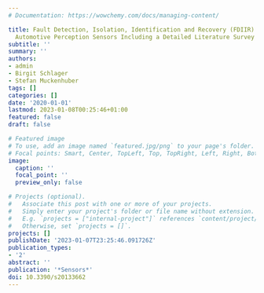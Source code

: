```yaml
---
# Documentation: https://wowchemy.com/docs/managing-content/

title: Fault Detection, Isolation, Identification and Recovery (FDIIR) Methods for
  Automotive Perception Sensors Including a Detailed Literature Survey for Lidar
subtitle: ''
summary: ''
authors:
- admin
- Birgit Schlager
- Stefan Muckenhuber
tags: []
categories: []
date: '2020-01-01'
lastmod: 2023-01-08T00:25:46+01:00
featured: false
draft: false

# Featured image
# To use, add an image named `featured.jpg/png` to your page's folder.
# Focal points: Smart, Center, TopLeft, Top, TopRight, Left, Right, BottomLeft, Bottom, BottomRight.
image:
  caption: ''
  focal_point: ''
  preview_only: false

# Projects (optional).
#   Associate this post with one or more of your projects.
#   Simply enter your project's folder or file name without extension.
#   E.g. `projects = ["internal-project"]` references `content/project/deep-learning/index.md`.
#   Otherwise, set `projects = []`.
projects: []
publishDate: '2023-01-07T23:25:46.091726Z'
publication_types:
- '2'
abstract: ''
publication: '*Sensors*'
doi: 10.3390/s20133662
---
```

